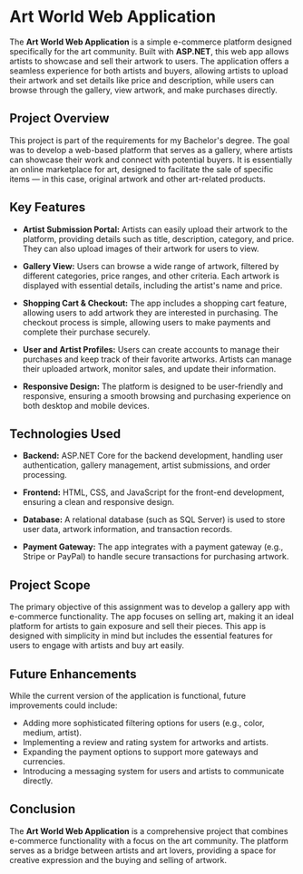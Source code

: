 # Art World Web Application

The **Art World Web Application** is a simple e-commerce platform designed specifically for the art community. Built with **ASP.NET**, this web app allows artists to showcase and sell their artwork to users. The application offers a seamless experience for both artists and buyers, allowing artists to upload their artwork and set details like price and description, while users can browse through the gallery, view artwork, and make purchases directly.

## Project Overview

This project is part of the requirements for my Bachelor's degree. The goal was to develop a web-based platform that serves as a gallery, where artists can showcase their work and connect with potential buyers. It is essentially an online marketplace for art, designed to facilitate the sale of specific items — in this case, original artwork and other art-related products.

## Key Features

- **Artist Submission Portal:** Artists can easily upload their artwork to the platform, providing details such as title, description, category, and price. They can also upload images of their artwork for users to view.

- **Gallery View:** Users can browse a wide range of artwork, filtered by different categories, price ranges, and other criteria. Each artwork is displayed with essential details, including the artist's name and price.

- **Shopping Cart & Checkout:** The app includes a shopping cart feature, allowing users to add artwork they are interested in purchasing. The checkout process is simple, allowing users to make payments and complete their purchase securely.

- **User and Artist Profiles:** Users can create accounts to manage their purchases and keep track of their favorite artworks. Artists can manage their uploaded artwork, monitor sales, and update their information.

- **Responsive Design:** The platform is designed to be user-friendly and responsive, ensuring a smooth browsing and purchasing experience on both desktop and mobile devices.

## Technologies Used

- **Backend:** ASP.NET Core for the backend development, handling user authentication, gallery management, artist submissions, and order processing.

- **Frontend:** HTML, CSS, and JavaScript for the front-end development, ensuring a clean and responsive design.

- **Database:** A relational database (such as SQL Server) is used to store user data, artwork information, and transaction records.

- **Payment Gateway:** The app integrates with a payment gateway (e.g., Stripe or PayPal) to handle secure transactions for purchasing artwork.

## Project Scope

The primary objective of this assignment was to develop a gallery app with e-commerce functionality. The app focuses on selling art, making it an ideal platform for artists to gain exposure and sell their pieces. This app is designed with simplicity in mind but includes the essential features for users to engage with artists and buy art easily.

## Future Enhancements

While the current version of the application is functional, future improvements could include:

- Adding more sophisticated filtering options for users (e.g., color, medium, artist).
- Implementing a review and rating system for artworks and artists.
- Expanding the payment options to support more gateways and currencies.
- Introducing a messaging system for users and artists to communicate directly.

## Conclusion

The **Art World Web Application** is a comprehensive project that combines e-commerce functionality with a focus on the art community. The platform serves as a bridge between artists and art lovers, providing a space for creative expression and the buying and selling of artwork.

